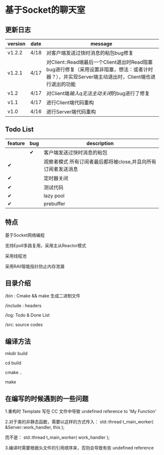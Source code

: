 # 基于Socket的聊天室
## 更新日志
| version   | date      | message   |
| ----      |    ----   | ----      |
|v1.2.2       |   4/18    |对客户端发送过快时消息的粘包bug修复|
|v1.2.1       |   4/17    |对Client::Read端最后一个Client退出时Read阻塞bug进行修复（采用设置非阻塞，想法：或者计时器？），并实现Server端主动退出时，Client端也进行退出的功能|
|v1.2       |   4/17    |对Client端*输入q无法主动关闭*的bug进行了修复|
|v1.1       |   4/17    |进行Client端代码重构|
|v1.0       |   4/16    |进行Server端代码重构|
## Todo List

|feature|bug| description|
|----|----|----|
| |&#x2714; |客户端发送过快时消息的粘包|
| &#x2714; ||观察者模式 所有订阅者最后都将被close,并且向所有订阅者发送消息|
| &#x2714; ||定时器关闭|
| &#x2714; ||测试代码|
| &#x2714; ||lazy pool|
| &#x2714; ||prebuffer|

## 特点
基于Socket网络编程

支持Epoll多路复用，采用主从Reactor模式

采用线程池

采用RAII智能指针防止内存泄漏
## 目录介绍
/bin :      Cmake && make 生成二进制文件

/include :  headers

/log:       Todo & Done List

/src:       source codes
## 编译方法
mkdir build

cd build

cmake ..

make

## 在编写的时候遇到的一些问题
1.重构时 Template 写在 CC 文件中导致 undefined reference to 'My Function'

2.对于类的非静态函数，需要以这样的方式传入：
std::thread t_main_worker(
        &Server::work_handler, this
);

而不是：
std::thread t_main_worker(
        work_handler
);

3.编译时需要根据头文件的引用顺序来，否则会导致有些 undefined reference